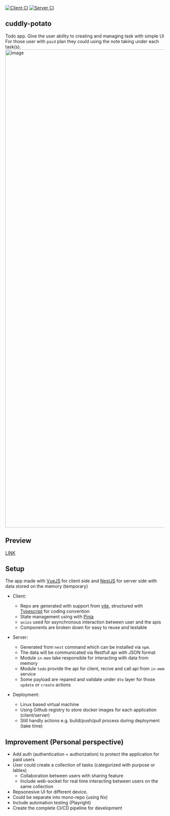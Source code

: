 [![Client CI](https://github.com/greatMonster11/cuddly-potato/actions/workflows/client-ci.yml/badge.svg)](https://github.com/greatMonster11/cuddly-potato/actions/workflows/client-ci.yml)
[![Server CI](https://github.com/greatMonster11/cuddly-potato/actions/workflows/server.ci.yml/badge.svg)](https://github.com/greatMonster11/cuddly-potato/actions/workflows/server.ci.yml)
## cuddly-potato
Todo app. Give the user ability to creating and managing task with simple UI 
<br />
For those user with `paid` plan they could using the note taking under each task(s).
<img width="1509" alt="image" src="https://github.com/user-attachments/assets/59579474-076a-45c6-b170-4508740a1b4c">


## Preview 
[LINK](http://20.198.218.49/todos)

## Setup
The app made with [VueJS](vuejs.org) for client side and [NestJS](nestjs.com) for server side with data stored on the memory (temporary)

- Client:
  + Repo are generated with support from [vite](vite.dev), structured with [Typescript](https://www.typescriptlang.org/) for coding convention
  + State management using with [Pinia](https://pinia.vuejs.org/)
  + `axios` used for asynchronous interaction between user and the apis
  + Components are broken down for easy to reuse and testable
 
- Server:
  + Generated from `nest` command which can be installed via `npm`.
  + The data will be communicated via Restfull api with JSON format
  + Module `in-mem` take responsible for interacting with data from memory
  + Module `todo` provide the api for client, recive and call api from `in-mem` service
  + Some payload are repared and validate under `dto` layer for those `update` or `create` actions
 
- Deployment:
  + Linux based virtual machine
  + Using Github registry to store docker images for each application (client/server)
  + Still handly actions e.g. build/push/pull process during deployment (take time)
 
## Improvement (Personal perspective)
- Add auth (authentication + authorization) to protect the application for paid users
- User could create a collection of tasks (categorized with purpose or lables)
  + Collaboration between users with sharing feature
  + Include web-socket for real time interacting between users on the same collection
- Repsonesive UI for different device.
- Could be separate into mono-repo (using Nx)
- Include automation testing (Playright)
- Create the complete CI/CD pipeline for development
